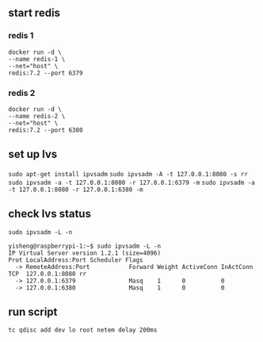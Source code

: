 ## start redis
### redis 1
```
docker run -d \
--name redis-1 \
--net="host" \
redis:7.2 --port 6379
```
### redis 2
```
docker run -d \
--name redis-2 \
--net="host" \
redis:7.2 --port 6380
```

## set up lvs
`sudo apt-get install ipvsadm`
`sudo ipvsadm -A -t 127.0.0.1:8080 -s rr`
`sudo ipvsadm -a -t 127.0.0.1:8080 -r 127.0.0.1:6379 -m`
`sudo ipvsadm -a -t 127.0.0.1:8080 -r 127.0.0.1:6380 -m`

## check lvs status
`sudo ipvsadm -L -n`

```
yisheng@raspberrypi-1:~$ sudo ipvsadm -L -n
IP Virtual Server version 1.2.1 (size=4096)
Prot LocalAddress:Port Scheduler Flags
  -> RemoteAddress:Port           Forward Weight ActiveConn InActConn
TCP  127.0.0.1:8080 rr
  -> 127.0.0.1:6379               Masq    1      0          0
  -> 127.0.0.1:6380               Masq    1      0          0
```

## run script
`tc qdisc add dev lo root netem delay 200ms`